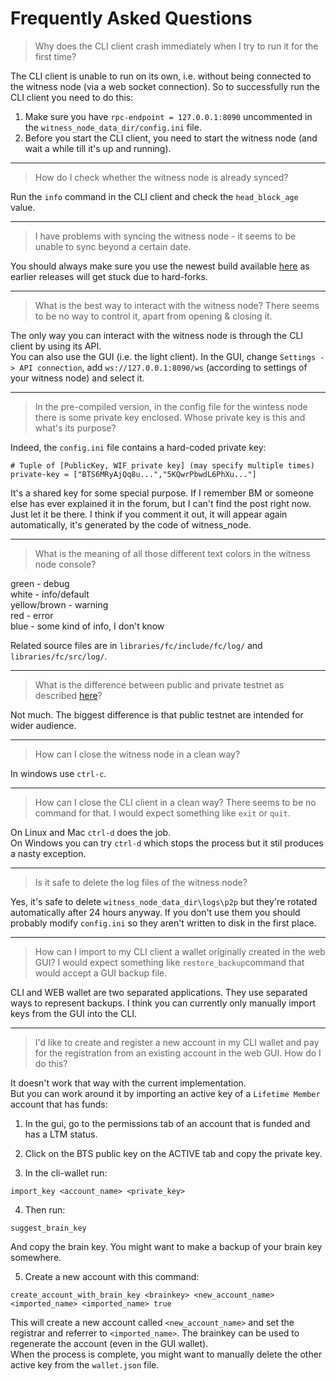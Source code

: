 # Frequently Asked Questions

> Why does the CLI client crash immediately when I try to run it for the first time?

The CLI client is unable to run on its own, i.e. without being connected to the witness node (via a web socket connection). So to successfully run the CLI client you need to do this:
1. Make sure you have `rpc-endpoint = 127.0.0.1:8090` uncommented in the `witness_node_data_dir/config.ini` file.
2. Before you start the CLI client, you need to start the witness node (and wait a while till it's up and running).

---
> How do I check whether the witness node is already synced?

Run the `info` command in the CLI client and check the `head_block_age` value.

---
> I have problems with syncing the witness node - it seems to be unable to sync beyond a certain date.

You should always make sure you use the newest build available [here](https://github.com/bitshares/bitshares-2/releases/latest) as earlier releases will get stuck due to hard-forks.

---
> What is the best way to interact with the witness node? There seems to be no way to control it, apart from opening & closing it.

The only way you can interact with the witness node is through the CLI client by using its API.  
You can also use the GUI (i.e. the light client). In the GUI, change `Settings -> API connection`, add `ws://127.0.0.1:8090/ws` (according to settings of your witness node) and select it.

---
> In the pre-compiled version, in the config file for the wintess node there is some private key enclosed. Whose private key is this and what's its purpose?

Indeed, the `config.ini` file contains a hard-coded private key:  
```
# Tuple of [PublicKey, WIF private key] (may specify multiple times)
private-key = ["BTS6MRyAjQq8u...","5KQwrPbwdL6PhXu..."]
```
It's a shared key for some special purpose. If I remember BM or someone else has ever explained it in the forum, but I can't find the post right now. Just let it be there. I think if you comment it out, it will appear again automatically, it's generated by the code of witness_node.

---
> What is the meaning of all those different text colors in the witness node console?

green - debug  
white - info/default  
yellow/brown - warning  
red - error  
blue - some kind of info, I don't know

Related source files are in `libraries/fc/include/fc/log/` and `libraries/fc/src/log/`.

---
> What is the difference between public and private testnet as described [here](http://docs.bitshares.eu/testnet/index.html)?

Not much. The biggest difference is that public testnet are intended for wider audience.

---
> How can I close the witness node in a clean way?

In windows use `ctrl-c`.

---
> How can I close the CLI client in a clean way? There seems to be no command for that. I would expect something like `exit` or `quit`.

On Linux and Mac `ctrl-d` does the job.  
On Windows you can try `ctrl-d` which stops the process but it stil produces a nasty exception.

---
> Is it safe to delete the log files of the witness node?

Yes, it's safe to delete `witness_node_data_dir\logs\p2p` but they're rotated automatically after 24 hours anyway. If you don't use them you should probably modify `config.ini` so they aren't written to disk in the first place.

---
> How can I import to my CLI client a wallet originally created in the web GUI? I would expect something like `restore_backup`command that would accept a GUI backup file.

CLI and WEB wallet are two separated applications. They use separated ways to represent backups. I think you can currently only manually import keys from the GUI into the CLI.

---
> I'd like to create and register a new account in my CLI wallet and pay for the registration from an existing account in the web GUI. How do I do this?

It doesn't work that way with the current implementation.  
But you can work around it by importing an active key of a `Lifetime Member` account that has funds:
1. In the gui, go to the permissions tab of an account that is funded and has a LTM status.

2. Click on the BTS public key on the ACTIVE tab and copy the private key.

3. In the cli-wallet run:  
```
import_key <account_name> <private_key>
```
4. Then run:  
```
suggest_brain_key
```
And copy the brain key. You might want to make a backup of your brain key somewhere.

5. Create a new account with this command:  
```
create_account_with_brain_key <brainkey> <new_account_name> <imported_name> <imported_name> true
```
This will create a new account called `<new_account_name>` and set the registrar and referrer to `<imported_name>`.
The brainkey can be used to regenerate the account (even in the GUI wallet).  
When the process is complete, you might want to manually delete the other active key from the `wallet.json` file.